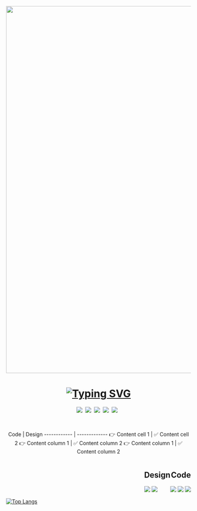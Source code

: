 <div id="header" align="center">
  <img src="https://media0.giphy.com/media/9eutY1z2G3bpbP2zeJ/giphy.gif" width="1000" style="pointer-events: none; cursor: default;"/>
  
 <h1><a href="https://git.io/typing-svg" style="pointer-events: none; cursor: default;"><img src="https://readme-typing-svg.herokuapp.com?font=Cascadia+Code&weight=800&size=40&duration=3000&pause=10000&color=BDD6E7&background=7AE8FF00&center=true&multiline=true&width=1000&height=60&lines=Welcome+I'm+designer+%26+dev+Web++" alt="Typing SVG" /></a>
  </h1>
  
  <div style='display:flex; justify-content:center;'>
    <a href="https://lm-ant.github.io">
        <img src="https://img.shields.io/badge/Portfolio-AD8CD6.svg?style=for-the-badge" />
    </a>&nbsp;&nbsp;
    <a href="mailto:louismarie.beyer@gmail.com">
        <img src="https://img.shields.io/badge/Gmail-D14836?style=for-the-badge&logo=gmail&logoColor=white" />
    </a>&nbsp;&nbsp;
    <a href="https://discordapp.com/users/377560969213378560">
        <img src="https://img.shields.io/badge/Discord-7289DA?style=for-the-badge&logo=discord&logoColor=white" />
    </a>&nbsp;&nbsp;
    <a href="https://www.linkedin.com/in/louis-marie-beyer-886818164/">
        <img src="https://img.shields.io/badge/LinkedIn-0077B5?style=for-the-badge&logo=linkedin&logoColor=white"/>
    </a>&nbsp;&nbsp;
    <a href="https://www.instagram.com/louismarie10/">
        <img src="https://img.shields.io/badge/Instagram-E4405F?style=for-the-badge&logo=instagram&logoColor=white"/>
    </a>&nbsp;&nbsp;
</div>
    
  <br></br>
  Code | Design 
------------ | -------------
👉 Content cell 1 | ✅ Content cell 2 
👉 Content column 1 | ✅ Content column 2 
👉 Content column 1 | ✅ Content column 2 

  <div style='display:flex; flex-direction: row-reverse;'><div align='right'>  <h2>Code</h2>
      <img src="https://img.shields.io/badge/Discord-7289DA?style=for-the-badge&logo=discord&logoColor=white" />
      <img src="https://img.shields.io/badge/Discord-7289DA?style=for-the-badge&logo=discord&logoColor=white" />
      <img src="https://img.shields.io/badge/Discord-7289DA?style=for-the-badge&logo=discord&logoColor=white" />
    </div><div align='left'><h2>Design</h2>
      <img src="https://img.shields.io/badge/Discord-7289DA?style=for-the-badge&logo=discord&logoColor=white" />
      <img src="https://img.shields.io/badge/Discord-7289DA?style=for-the-badge&logo=discord&logoColor=white" />
    </div>
  </div>
  
  


</div>

 [![Top Langs](https://github-readme-stats.vercel.app/api/top-langs/?username=lm-ant&layout=compact&theme=material-palenight)](https://github.com/anuraghazra/github-readme-stats)


